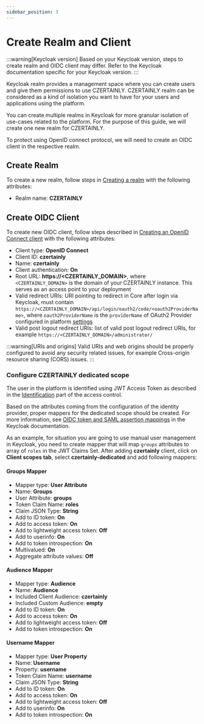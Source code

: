 ```yaml
---
sidebar_position: 3
---
```


# Create Realm and Client

:::warning[Keycloak version]
Based on your Keycloak version, steps to create realm and OIDC client may differ. Refer to the Keycloak documentation specific for your Keycloak version.
:::

Keycloak realm provides a management space where you can create users and give them permissions to use CZERTAINLY.
CZERTAINLY realm can be considered as a kind of isolation you want to have for your users and applications using the platform.

You can create multiple realms in Keycloak for more granular isolation of use-cases related to the platform. For the purpose of this guide, we will create one new realm for CZERTAINLY.

To protect using OpenID connect protocol, we will need to create an OIDC client in the respective realm.

## Create Realm

To create a new realm, follow steps in [Creating a realm](https://www.keycloak.org/docs/latest/server_admin/#proc-creating-a-realm_server_administration_guide) with the following attributes:

- Realm name: **CZERTAINLY**

## Create OIDC Client

To create new OIDC client, follow steps described in [Creating an OpenID Connect client](https://www.keycloak.org/docs/latest/server_admin/#proc-creating-oidc-client_server_administration_guide) with the following attributes:

- Client type: **OpenID Connect**
- Client ID: **czertainly**
- Name: **czertainly**
- Client authentication: **On**
- Root URL: **https://\<CZERTAINLY_DOMAIN>**, where `<CZERTAINLY_DOMAIN>` is the domain of your CZERTAINLY instance. This serves as an access point to your deployment
- Valid redirect URIs: URI pointing to redirect in Core after login via Keycloak, must contain `https://<CZERTAINLY_DOMAIN>/api/login/oauth2/code/<oauth2ProviderName>`, where `oauth2ProviderName` is the `providerName` of OAuth2 Provider configured in platform [settings](/api/core-other#tag/Settings/operation/updateOAuth2ProviderSettings)
- Valid post logout redirect URIs: list of valid post logout redirect URIs, for example `https://<CZERTAINLY_DOMAIN>/administrator/`

:::warning[URIs and origins]
Valid URIs and web origins should be properly configured to avoid any security related issues, for example Cross-origin resource sharing (CORS) issues.
:::

### Configure CZERTAINLY dedicated scope

The user in the platform is identified using JWT Access Token as described in the [Identification](../../concept-design/architecture/access-control/identification#json-web-token-jwt) part of the access control.

Based on the attributes coming from the configuration of the identity provider, proper mappers for the dedicated scope should be created.
For more information, see [OIDC token and SAML assertion mappings](https://www.keycloak.org/docs/latest/server_admin/#_protocol-mappers) in the Keycloak documentation.

As an example, for situation you are going to use manual user management in Keycloak, you need to create mapper that will map `groups` attributes to array of `roles` in the JWT Claims Set. After adding **czertainly** client, click on **Client scopes tab**, select **czertainly-dedicated** and add following mappers:

#### Groups Mapper
- Mapper type: **User Attribute**
- Name: **Groups**
- User Attribute: **groups**
- Token Claim Name: **roles**
- Claim JSON Type: **String**
- Add to ID token: **On**
- Add to access token: **On**
- Add to lightweight access token: **Off**
- Add to userinfo: **On**
- Add to token introspection: **On**
- Multivalued: **On**
- Aggregate attribute values: **Off**

#### Audience Mapper
- Mapper type: **Audience**
- Name: **Audience**
- Included Client Audience: **czertainly**
- Included Custom Audience: **empty**
- Add to ID token: **On**
- Add to access token: **On**
- Add to lightweight access token: **Off**
- Add to token introspection: **On**

#### Username Mapper
- Mapper type: **User Property**
- Name: **Username**
- Property: **username**
- Token Claim Name: **username**
- Claim JSON Type: **String**
- Add to ID token: **On**
- Add to access token: **On**
- Add to lightweight access token: **Off**
- Add to userinfo: **On**
- Add to token introspection: **On**